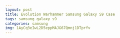 ```yaml
---
layout: post
title: Evolution Warhammer Samsung Galaxy S9 Case
tags: samsung galaxy s9
categories: samsung
img: 1AyCq3eIwL2D5eppMAJG67Qmnj1DTprfv
---
```

